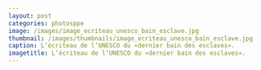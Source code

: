 ```yaml
---
layout: post
categories: photosppe
image: /images/image_ecriteau_unesco_bain_esclave.jpg
thumbnail: /images/thumbnails/image_ecriteau_unesco_bain_esclave.jpg
caption: L’écriteau de l’UNESCO du «dernier bain des esclaves».
imagetitle: L’écriteau de l’UNESCO du «dernier bain des esclaves».
---
```

